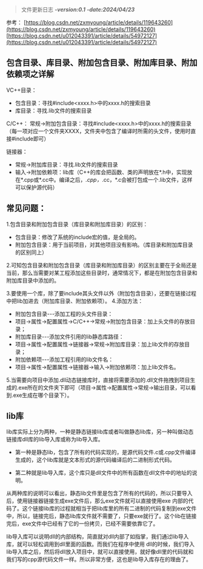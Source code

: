 >文件更新日志
>***-version:0.1***
>***-date:2024/04/23***


参考：
[https://blog.csdn.net/zxmyoung/article/details/119643260](https://blog.csdn.net/zxmyoung/article/details/119643260)
[https://blog.csdn.net/u012043391/article/details/54972127](https://blog.csdn.net/u012043391/article/details/54972127)

## 包含目录、库目录、附加包含目录、附加库目录、附加依赖项之详解
VC++目录：
- 包含目录：寻找#include<xxxx.h>中的xxxx.h的搜索目录
- 库目录：寻找.lib文件的搜索目录

C/C++：
常规->附加包含目录：寻找#include<xxxx.h>中的xxxx.h的搜索目录（每一项对应一个文件夹XXXX，文件夹中包含了编译时所需的头文件，使用时直接#include<XXXX>即可）

链接器：
- 常规->附加库目录：寻找.lib文件的搜索目录
- 输入->附加依赖项：lib库（C++的库会把函数、类的声明放在*.h中，实现放在*.cpp或*.cc中。编译之后，*.cpp，*.cc，*.c会被打包成一个.lib文件，这样可以保护源代码）

## 常见问题：
1.包含目录和附加包含目录（库目录和附加库目录）的区别：
- 包含目录：修改了系统的include宏的值，是全局的。
- 附加包含目录：用于当前项目，对其他项目没有影响。（库目录和附加库目录的区别同上）

2.可知包含目录和附加包含目录（库目录和附加库目录）的区别主要在于全局还是当前，那么当需要对某工程添加这些目录时，通常情况下，都是在附加包含目录和附加库目录中添加的。

3.要使用一个库，除了要include其头文件以外（附加包含目录），还要在链接过程中把lib加进去（附加库目录、附加依赖项）。
4.添加方法：
- 附加包含目录---添加工程的头文件目录：
- 项目->属性->配置属性->C/C++->常规->附加包含目录：加上头文件的存放目录；
- 附加库目录---添加文件引用的lib静态库路径：
- 项目->属性->配置属性->链接器->常规->附加库目录：加上lib文件的存放目录；
- 附加依赖项---添加工程引用的lib文件名：
- 项目->属性->配置属性->链接器->输入->附加依赖项：加上lib文件名。

5.当需要向项目中添加.dll动态链接库时，直接将需要添加的.dll文件拖拽到项目生成的.exe所在的文件夹下即可（项目->属性->配置属性->常规->输出目录，可以看到.exe生成在哪个目录下）。

## lib库
lib库实际上分为两种，一种是静态链接lib库或者叫做静态lib库，另一种叫做动态链接库dll库的lib导入库或称为lib导入库。
- 第一种是静态lib，包含了所有的代码实现的，是源代码文件.c或.cpp文件编译生成的，这个lib库就是文本形式的源代码编译后的二进制形式代码。

- 第二种就是lib导入库，这个库只是dll文件中的所有函数在dll文件中的地址的说明。

从两种库的说明可以看出，静态lib文件里是包含了所有的代码的，所以只要导入后，使用链接器链接生成exe文件后，那么exe文件就可以直接使用exe 内部的代码了。这个链接lib库的过程就相当于把lib库里的所有二进制的代码复制到exe文件中，所以，链接完后，静态lib库文件就不需要了，只要exe就行了。这个lib在链接完后，exe文件中已经有了它的一份拷贝，已经不需要依靠它了。

lib导入库可以说明dll的内部结构，简直就对dll内部了如指掌，我们通过lib导入库，就可以轻松调用到dll里面的函数。而我们在程序中使用 dll的时候，我们导入lib导入库之后，然后将dll放入项目中，就可以直接使用，就好像dll里的代码就和我们写的cpp源代码文件一样。所以非常方便，这也是lib导入库存在的理由了。